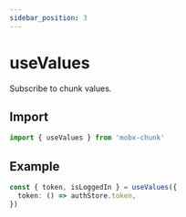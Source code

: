 ```yaml
---
sidebar_position: 3
---
```


# useValues

Subscribe to chunk values.

## Import

```ts
import { useValues } from 'mobx-chunk'
```

## Example

```ts
const { token, isLoggedIn } = useValues({
  token: () => authStore.token,
})
```